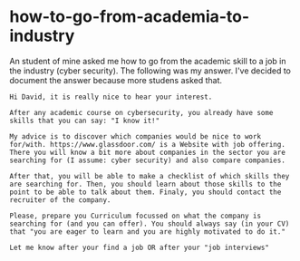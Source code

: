 # how-to-go-from-academia-to-industry

An student of mine asked me how to go from the academic skill to a job in the industry (cyber security). The following was my answer. I've decided to document the answer because more studens asked that.

````
Hi David, it is really nice to hear your interest. 

After any academic course on cybersecurity, you already have some skills that you can say: "I know it!"

My advice is to discover which companies would be nice to work for/with. https://www.glassdoor.com/ is a Website with job offering. There you will know a bit more about companies in the sector you are searching for (I assume: cyber security) and also compare companies.

After that, you will be able to make a checklist of which skills they are searching for. Then, you should learn about those skills to the point to be able to talk about them. Finaly, you should contact the recruiter of the company. 

Please, prepare you Curriculum focussed on what the company is searching for (and you can offer). You should always say (in your CV) that "you are eager to learn and you are highly motivated to do it."

Let me know after your find a job OR after your "job interviews"
````
